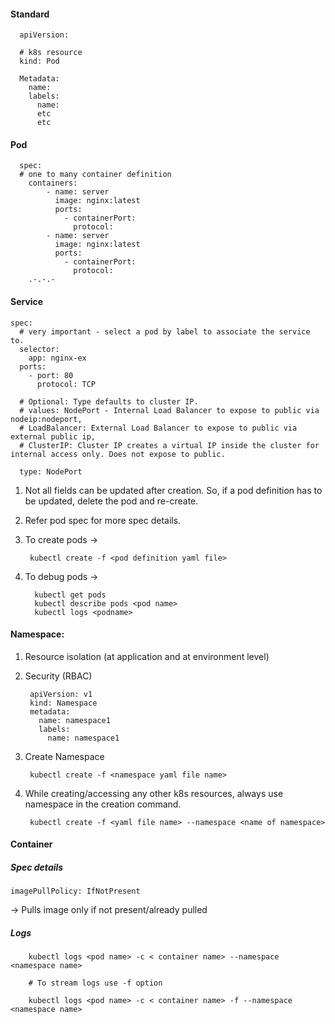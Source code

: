 #### Standard
    
      apiVersion:
      
      # k8s resource
      kind: Pod 
      
      Metadata:
        name:
        labels:
          name:
          etc
          etc

#### Pod
          
      spec:
      # one to many container definition
        containers: 
        	- name: server
        	  image: nginx:latest
        	  ports: 
        	    - containerPort:
        	      protocol: 	    
        	- name: server
        	  image: nginx:latest
        	  ports: 
        	    - containerPort:
        	      protocol: 	
        .-.-.-	    

#### Service

	spec:
	  # very important - select a pod by label to associate the service to.
	  selector:
	    app: nginx-ex 
	  ports:
	    - port: 80
	      protocol: TCP
	      
	  # Optional: Type defaults to cluster IP. 
	  # values: NodePort - Internal Load Balancer to expose to public via nodeip:nodeport, 
	  # LoadBalancer: External Load Balancer to expose to public via external public ip, 
	  # ClusterIP: Cluster IP creates a virtual IP inside the cluster for internal access only. Does not expose to public.
	  
	  type: NodePort

1. Not all fields can be updated after creation. So, if a pod definition has to be updated, delete the pod and re-create.
2. Refer pod spec for more spec details.
3. To create pods ->

   		kubectl create -f <pod definition yaml file>
   
4. To debug pods ->

		 kubectl get pods
		 kubectl describe pods <pod name>
		 kubectl logs <podname> 

#### Namespace:

1. Resource isolation (at application and at environment level)
2. Security (RBAC)

		apiVersion: v1
		kind: Namespace
		metadata:
		  name: namespace1
		  labels:
		    name: namespace1

3. Create Namespace
		
		kubectl create -f <namespace yaml file name>

4. While creating/accessing any other k8s resources, always use namespace in the creation command.
		
		kubectl create -f <yaml file name> --namespace <name of namespace>
		
#### Container 

##### Spec details

	imagePullPolicy: IfNotPresent

-> Pulls image only if not present/already pulled
##### Logs

		kubectl logs <pod name> -c < container name> --namespace <namespace name>
		
		# To stream logs use -f option 
		
		kubectl logs <pod name> -c < container name> -f --namespace <namespace name>	
